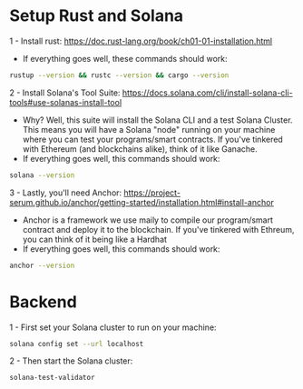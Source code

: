 # Setup Rust and Solana

1 - Install rust: https://doc.rust-lang.org/book/ch01-01-installation.html
  - If everything goes well, these commands should work:
```bash
rustup --version && rustc --version && cargo --version
```
2 - Install Solana's Tool Suite: https://docs.solana.com/cli/install-solana-cli-tools#use-solanas-install-tool
  - Why? Well, this suite will install the Solana CLI and a test Solana Cluster. This means you will have a Solana "node" running on your machine where you can test your programs/smart contracts. If you've tinkered with Ethereum (and blockchains alike), think of it like Ganache.
  - If everything goes well, this commands should work:
```bash
solana --version
```
3 - Lastly, you'll need Anchor: https://project-serum.github.io/anchor/getting-started/installation.html#install-anchor
  - Anchor is a framework we use maily to compile our program/smart contract and deploy it to the blockchain. If you've tinkered with Ethreum, you can think of it being like a Hardhat
  - If everything goes well, this commands should work:
```bash
anchor --version
```

# Backend

1 - First set your Solana cluster to run on your machine:
```bash
solana config set --url localhost
```
2 - Then start the Solana cluster:
```bash
solana-test-validator
```
